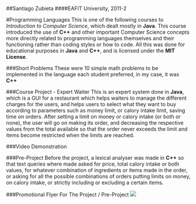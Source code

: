 ##Santiago Zubieta
####EAFIT University, 2011-2

#Programming Languages
This is one of the following courses to *Introduction to Computer Science*, which dealt mostly in **Java**. This course introduced the use of **C++** and other important Computer Science concepts more directly related to programming languages themselves and their functioning rather than coding styles or how to code. All this was done for educational purposes in **Java** and **C++**, and is licensed under the **MIT License**.

###Short Problems
These were 10 simple math problems to be implemented in the language each student preferred, in my case, it was **C++**

###Course Project - Expert Waiter
This is an expert system done in **Java**, which is a GUI for a restaurant which helps waiters to manage the different charges for the users, and helps users to select what they want to buy according to parameters such as money limit, or calory intake limit, saving time on orders. After setting a limit on money or calory intake (or both or none), the user will go on making its order, and decreasing the respective values from the total available so that the order never exceeds the limit and items become restricted when the limits are reached.

###Video Demonstration

###Pre-Project
Before the project, a lexical analyser was made in **C++** so that text queries where made asked for price, total calory intake or both values, for whatever combination of ingredients or items made in the order, or asking for all the possible combinations of orders putting limits on money, on calory intake, or strictly including or excluding a certain items.

###Promotional Flyer For The Project / Pre-Project
![](https://raw2.github.com/Zubieta/Programming_Languages/master/Course_Project_Expert_System/Image_Files/Flyer.png) 